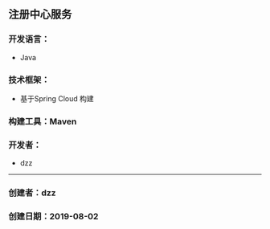 ## 注册中心服务

### 开发语言：

* Java

### 技术框架：

* 基于Spring Cloud 构建

### 构建工具：Maven

### 开发者：

* dzz


---

### 创建者：dzz

### 创建日期：2019-08-02
